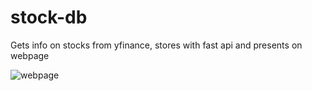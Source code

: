 # stock-db
Gets info on stocks from yfinance, stores with fast api and presents on webpage

![webpage](https://user-images.githubusercontent.com/13869543/187284993-6952566b-a120-416a-a550-51081d4f9933.PNG)
